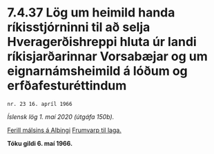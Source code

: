 # 7.4.37 Lög um heimild handa ríkisstjórninni til að selja Hveragerðishreppi hluta úr landi ríkisjarðarinnar Vorsabæjar og um eignarnámsheimild á lóðum og erfðafesturéttindum

`nr. 23 16. apríl 1966`

_Íslensk lög 1. maí 2020 (útgáfa 150b)._

[Ferill málsins á Alþingi](https://www.althingi.is/thingstorf/thingmalalistar-eftir-thingum/ferill/?ltg=86&mnr=104)
[Frumvarp til laga.](https://www.althingi.is/altext/86/s/pdf/0224.pdf)

**Tóku gildi 6. maí 1966.**


